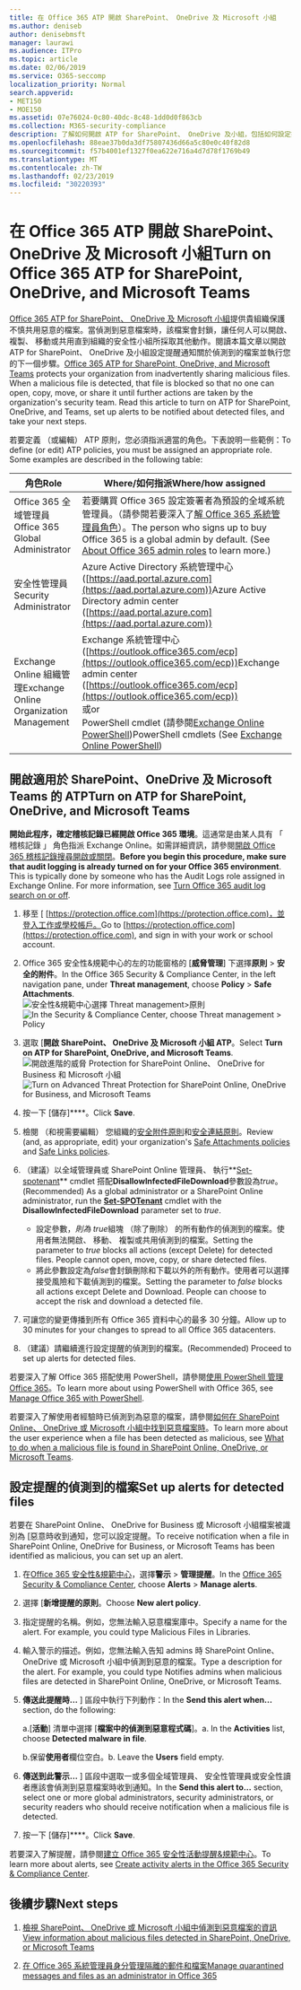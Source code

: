 ```yaml
---
title: 在 Office 365 ATP 開啟 SharePoint、 OneDrive 及 Microsoft 小組
ms.author: deniseb
author: denisebmsft
manager: laurawi
ms.audience: ITPro
ms.topic: article
ms.date: 02/06/2019
ms.service: O365-seccomp
localization_priority: Normal
search.appverid:
- MET150
- MOE150
ms.assetid: 07e76024-0c80-40dc-8c48-1dd0d0f863cb
ms.collection: M365-security-compliance
description: 了解如何開啟 ATP for SharePoint、 OneDrive 及小組，包括如何設定提醒的偵測到的檔案。
ms.openlocfilehash: 88eae37b0da3df75807436d66a5c80e0c40f82d8
ms.sourcegitcommit: f57b4001ef1327f0ea622e716a4d7d78f1769b49
ms.translationtype: MT
ms.contentlocale: zh-TW
ms.lasthandoff: 02/23/2019
ms.locfileid: "30220393"
---
```

# <a name="turn-on-office-365-atp-for-sharepoint-onedrive-and-microsoft-teams"></a><span data-ttu-id="4a720-103">在 Office 365 ATP 開啟 SharePoint、 OneDrive 及 Microsoft 小組</span><span class="sxs-lookup"><span data-stu-id="4a720-103">Turn on Office 365 ATP for SharePoint, OneDrive, and Microsoft Teams</span></span>

<span data-ttu-id="4a720-p101">[Office 365 ATP for SharePoint、 OneDrive 及 Microsoft 小組](atp-for-spo-odb-and-teams.md)提供貴組織保護不慎共用惡意的檔案。當偵測到惡意檔案時，該檔案會封鎖，讓任何人可以開啟、 複製、 移動或共用直到組織的安全性小組所採取其他動作。閱讀本篇文章以開啟 ATP for SharePoint、 OneDrive 及小組設定提醒通知關於偵測到的檔案並執行您的下一個步驟。</span><span class="sxs-lookup"><span data-stu-id="4a720-p101">[Office 365 ATP for SharePoint, OneDrive, and Microsoft Teams](atp-for-spo-odb-and-teams.md) protects your organization from inadvertently sharing malicious files. When a malicious file is detected, that file is blocked so that no one can open, copy, move, or share it until further actions are taken by the organization's security team. Read this article to turn on ATP for SharePoint, OneDrive, and Teams, set up alerts to be notified about detected files, and take your next steps.</span></span> 
  
<span data-ttu-id="4a720-p102">若要定義 （或編輯） ATP 原則，您必須指派適當的角色。下表說明一些範例：</span><span class="sxs-lookup"><span data-stu-id="4a720-p102">To define (or edit) ATP policies, you must be assigned an appropriate role. Some examples are described in the following table:</span></span>

|<span data-ttu-id="4a720-109">角色</span><span class="sxs-lookup"><span data-stu-id="4a720-109">Role</span></span>  |<span data-ttu-id="4a720-110">Where/如何指派</span><span class="sxs-lookup"><span data-stu-id="4a720-110">Where/how assigned</span></span>  |
|---------|---------|
|<span data-ttu-id="4a720-111">Office 365 全域管理員</span><span class="sxs-lookup"><span data-stu-id="4a720-111">Office 365 Global Administrator</span></span> |<span data-ttu-id="4a720-p103">若要購買 Office 365 設定簽署者為預設的全域系統管理員。（請參閱若要深入了[解 Office 365 系統管理員角色](https://docs.microsoft.com/office365/admin/add-users/about-admin-roles)）。</span><span class="sxs-lookup"><span data-stu-id="4a720-p103">The person who signs up to buy Office 365 is a global admin by default. (See [About Office 365 admin roles](https://docs.microsoft.com/office365/admin/add-users/about-admin-roles) to learn more.)</span></span>         |
|<span data-ttu-id="4a720-114">安全性管理員</span><span class="sxs-lookup"><span data-stu-id="4a720-114">Security Administrator</span></span> |<span data-ttu-id="4a720-115">Azure Active Directory 系統管理中心 ([https://aad.portal.azure.com](https://aad.portal.azure.com))</span><span class="sxs-lookup"><span data-stu-id="4a720-115">Azure Active Directory admin center ([https://aad.portal.azure.com](https://aad.portal.azure.com))</span></span>|
|<span data-ttu-id="4a720-116">Exchange Online 組織管理</span><span class="sxs-lookup"><span data-stu-id="4a720-116">Exchange Online Organization Management</span></span> |<span data-ttu-id="4a720-117">Exchange 系統管理中心 ([https://outlook.office365.com/ecp](https://outlook.office365.com/ecp))</span><span class="sxs-lookup"><span data-stu-id="4a720-117">Exchange admin center ([https://outlook.office365.com/ecp](https://outlook.office365.com/ecp))</span></span> <br><span data-ttu-id="4a720-118">或</span><span class="sxs-lookup"><span data-stu-id="4a720-118">or</span></span> <br>  <span data-ttu-id="4a720-119">PowerShell cmdlet (請參閱[Exchange Online PowerShell](https://docs.microsoft.com/powershell/exchange/exchange-online/exchange-online-powershell?view=exchange-ps))</span><span class="sxs-lookup"><span data-stu-id="4a720-119">PowerShell cmdlets (See [Exchange Online PowerShell](https://docs.microsoft.com/powershell/exchange/exchange-online/exchange-online-powershell?view=exchange-ps))</span></span> |
  
## <a name="turn-on-atp-for-sharepoint-onedrive-and-microsoft-teams"></a><span data-ttu-id="4a720-120">開啟適用於 SharePoint、OneDrive 及 Microsoft Teams 的 ATP</span><span class="sxs-lookup"><span data-stu-id="4a720-120">Turn on ATP for SharePoint, OneDrive, and Microsoft Teams</span></span>

<span data-ttu-id="4a720-p104">**開始此程序，確定稽核記錄已經開啟 Office 365 環境**。這通常是由某人具有 「 稽核記錄 」 角色指派 Exchange Online。如需詳細資訊，請參閱[開啟 Office 365 稽核記錄搜尋開啟或關閉](turn-audit-log-search-on-or-off.md)。</span><span class="sxs-lookup"><span data-stu-id="4a720-p104">**Before you begin this procedure, make sure that audit logging is already turned on for your Office 365 environment**. This is typically done by someone who has the Audit Logs role assigned in Exchange Online. For more information, see [Turn Office 365 audit log search on or off](turn-audit-log-search-on-or-off.md).</span></span>
  
1. <span data-ttu-id="4a720-124">移至 [ [https://protection.office.com](https://protection.office.com)，並登入工作或學校帳戶。</span><span class="sxs-lookup"><span data-stu-id="4a720-124">Go to [https://protection.office.com](https://protection.office.com), and sign in with your work or school account.</span></span>
    
2. <span data-ttu-id="4a720-125">Office 365 安全性&amp;規範中心的左的功能窗格的 [**威脅管理**] 下選擇**原則** \> **安全的附件**。</span><span class="sxs-lookup"><span data-stu-id="4a720-125">In the Office 365 Security &amp; Compliance Center, in the left navigation pane, under **Threat management**, choose **Policy** \> **Safe Attachments**.</span></span> <br/><span data-ttu-id="4a720-126">![安全性&amp;規範中心選擇 Threat management\>原則](media/08849c91-f043-4cd1-a55e-d440c86442f2.png)</span><span class="sxs-lookup"><span data-stu-id="4a720-126">![In the Security &amp; Compliance Center, choose Threat management \> Policy](media/08849c91-f043-4cd1-a55e-d440c86442f2.png)</span></span>
  
3. <span data-ttu-id="4a720-127">選取 [**開啟 SharePoint、 OneDrive 及 Microsoft 小組 ATP**。</span><span class="sxs-lookup"><span data-stu-id="4a720-127">Select **Turn on ATP for SharePoint, OneDrive, and Microsoft Teams**.</span></span><br/><span data-ttu-id="4a720-128">![開啟進階的威脅 Protection for SharePoint Online、 OneDrive for Business 和 Microsoft 小組](media/48cfaace-59cc-4e60-bf86-05ff6b99bdbf.png)</span><span class="sxs-lookup"><span data-stu-id="4a720-128">![Turn on Advanced Threat Protection for SharePoint Online, OneDrive for Business, and Microsoft Teams](media/48cfaace-59cc-4e60-bf86-05ff6b99bdbf.png)</span></span>
  
4. <span data-ttu-id="4a720-129">按一下 [儲存]\*\*\*\*。</span><span class="sxs-lookup"><span data-stu-id="4a720-129">Click **Save**.</span></span>
    
5. <span data-ttu-id="4a720-130">檢閱 （和視需要編輯） 您組織的[安全附件原則](set-up-atp-safe-attachments-policies.md)和[安全連結原則](set-up-atp-safe-links-policies.md)。</span><span class="sxs-lookup"><span data-stu-id="4a720-130">Review (and, as appropriate, edit) your organization's [Safe Attachments policies](set-up-atp-safe-attachments-policies.md) and [Safe Links policies](set-up-atp-safe-links-policies.md).</span></span>
    
6. <span data-ttu-id="4a720-131">（建議）以全域管理員或 SharePoint Online 管理員、 執行**[Set-spotenant](https://docs.microsoft.com/powershell/module/sharepoint-online/Set-SPOTenant?view=sharepoint-ps)** cmdlet 搭配**DisallowInfectedFileDownload**參數設為*true*。</span><span class="sxs-lookup"><span data-stu-id="4a720-131">(Recommended) As a global administrator or a SharePoint Online administrator, run the **[Set-SPOTenant](https://docs.microsoft.com/powershell/module/sharepoint-online/Set-SPOTenant?view=sharepoint-ps)** cmdlet with the **DisallowInfectedFileDownload** parameter set to  *true*.</span></span> <br/>
      - <span data-ttu-id="4a720-p105">設定參數，*則為 true*組塊 （除了刪除） 的所有動作的偵測到的檔案。使用者無法開啟、 移動、 複製或共用偵測到的檔案。</span><span class="sxs-lookup"><span data-stu-id="4a720-p105">Setting the parameter to *true* blocks all actions (except Delete) for detected files. People cannot open, move, copy, or share detected files.</span></span>
      - <span data-ttu-id="4a720-p106">將此參數設定為*false*會封鎖刪除和下載以外的所有動作。使用者可以選擇接受風險和下載偵測到的檔案。</span><span class="sxs-lookup"><span data-stu-id="4a720-p106">Setting the parameter to *false* blocks all actions except Delete and Download. People can choose to accept the risk and download a detected file.</span></span>  
   
7. <span data-ttu-id="4a720-136">可讓您的變更傳播到所有 Office 365 資料中心的最多 30 分鐘。</span><span class="sxs-lookup"><span data-stu-id="4a720-136">Allow up to 30 minutes for your changes to spread to all Office 365 datacenters.</span></span>
    
8. <span data-ttu-id="4a720-137">（建議）請繼續進行設定提醒的偵測到的檔案。</span><span class="sxs-lookup"><span data-stu-id="4a720-137">(Recommended) Proceed to set up alerts for detected files.</span></span>
    
<span data-ttu-id="4a720-138">若要深入了解 Office 365 搭配使用 PowerShell，請參閱[使用 PowerShell 管理 Office 365](https://docs.microsoft.com/office365/enterprise/powershell/manage-office-365-with-office-365-powershell)。</span><span class="sxs-lookup"><span data-stu-id="4a720-138">To learn more about using PowerShell with Office 365, see [Manage Office 365 with PowerShell](https://docs.microsoft.com/office365/enterprise/powershell/manage-office-365-with-office-365-powershell).</span></span> 

<span data-ttu-id="4a720-139">若要深入了解使用者經驗時已偵測到為惡意的檔案，請參閱[如何在 SharePoint Online、 OneDrive 或 Microsoft 小組中找到惡意檔案時](https://support.office.com/article/01e902ad-a903-4e0f-b093-1e1ac0c37ad2)。</span><span class="sxs-lookup"><span data-stu-id="4a720-139">To learn more about the user experience when a file has been detected as malicious, see [What to do when a malicious file is found in SharePoint Online, OneDrive, or Microsoft Teams](https://support.office.com/article/01e902ad-a903-4e0f-b093-1e1ac0c37ad2).</span></span> 
  
## <a name="set-up-alerts-for-detected-files"></a><span data-ttu-id="4a720-140">設定提醒的偵測到的檔案</span><span class="sxs-lookup"><span data-stu-id="4a720-140">Set up alerts for detected files</span></span>

<span data-ttu-id="4a720-141">若要在 SharePoint Online、 OneDrive for Business 或 Microsoft 小組檔案被識別為 [惡意時收到通知，您可以設定提醒。</span><span class="sxs-lookup"><span data-stu-id="4a720-141">To receive notification when a file in SharePoint Online, OneDrive for Business, or Microsoft Teams has been identified as malicious, you can set up an alert.</span></span>
  
1. <span data-ttu-id="4a720-142">在[Office 365 安全性&amp;規範中心](https://protection.office.com)，選擇**警示** \> **管理提醒**。</span><span class="sxs-lookup"><span data-stu-id="4a720-142">In the [Office 365 Security &amp; Compliance Center](https://protection.office.com), choose **Alerts** \> **Manage alerts**.</span></span>
    
2. <span data-ttu-id="4a720-143">選擇 [**新增提醒的原則**。</span><span class="sxs-lookup"><span data-stu-id="4a720-143">Choose **New alert policy**.</span></span>
    
3. <span data-ttu-id="4a720-p107">指定提醒的名稱。例如，您無法輸入惡意檔案庫中。</span><span class="sxs-lookup"><span data-stu-id="4a720-p107">Specify a name for the alert. For example, you could type Malicious Files in Libraries.</span></span>
    
4. <span data-ttu-id="4a720-p108">輸入警示的描述。例如，您無法輸入告知 admins 時 SharePoint Online、 OneDrive 或 Microsoft 小組中偵測到惡意的檔案。</span><span class="sxs-lookup"><span data-stu-id="4a720-p108">Type a description for the alert. For example, you could type Notifies admins when malicious files are detected in SharePoint Online, OneDrive, or Microsoft Teams.</span></span>
    
5. <span data-ttu-id="4a720-148">**傳送此提醒時...** ] 區段中執行下列動作：</span><span class="sxs-lookup"><span data-stu-id="4a720-148">In the **Send this alert when...** section, do the following:</span></span> 
    
    <span data-ttu-id="4a720-p109">a.[**活動**] 清單中選擇 [**檔案中的偵測到惡意程式碼**]。</span><span class="sxs-lookup"><span data-stu-id="4a720-p109">a. In the **Activities** list, choose **Detected malware in file**.</span></span>
    
    <span data-ttu-id="4a720-p110">b.保留**使用者**欄位空白。</span><span class="sxs-lookup"><span data-stu-id="4a720-p110">b. Leave the **Users** field empty.</span></span> 
    
6. <span data-ttu-id="4a720-153">**傳送到此警示...** ] 區段中選取一或多個全域管理員、 安全性管理員或安全性讀者應該會偵測到惡意檔案時收到通知。</span><span class="sxs-lookup"><span data-stu-id="4a720-153">In the **Send this alert to...** section, select one or more global administrators, security administrators, or security readers who should receive notification when a malicious file is detected.</span></span> 
    
7. <span data-ttu-id="4a720-154">按一下 [儲存]\*\*\*\*。</span><span class="sxs-lookup"><span data-stu-id="4a720-154">Click **Save**.</span></span>
    
<span data-ttu-id="4a720-155">若要深入了解提醒，請參閱[建立 Office 365 安全性活動提醒&amp;規範中心](create-activity-alerts.md)。</span><span class="sxs-lookup"><span data-stu-id="4a720-155">To learn more about alerts, see [Create activity alerts in the Office 365 Security &amp; Compliance Center](create-activity-alerts.md).</span></span> 
  
## <a name="next-steps"></a><span data-ttu-id="4a720-156">後續步驟</span><span class="sxs-lookup"><span data-stu-id="4a720-156">Next steps</span></span>

1. [<span data-ttu-id="4a720-157">檢視 SharePoint、 OneDrive 或 Microsoft 小組中偵測到惡意檔案的資訊</span><span class="sxs-lookup"><span data-stu-id="4a720-157">View information about malicious files detected in SharePoint, OneDrive, or Microsoft Teams</span></span>](malicious-files-detected-in-spo-odb-or-teams.md)
    
2. [<span data-ttu-id="4a720-158">在 Office 365 系統管理員身分管理隔離的郵件和檔案</span><span class="sxs-lookup"><span data-stu-id="4a720-158">Manage quarantined messages and files as an administrator in Office 365</span></span>](manage-quarantined-messages-and-files.md)
    

  


